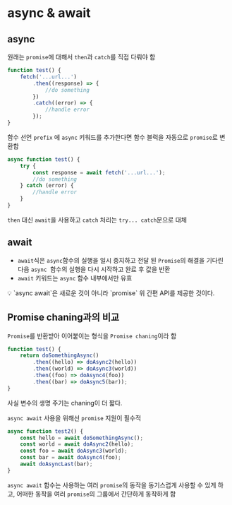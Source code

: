 # async & await

## async

원래는 `promise`에 대해서 `then`과 `catch`를 직접 다뤄야 함

```jsx
function test() {
    fetch('...url...')
        .then((response) => {
            //do something
        })
        .catch((error) => {
            //handle error
        });
}
```

함수 선언 `prefix` 에 `async` 키워드를 추가한다면 함수 블럭을 자동으로 `promise`로 변환함

```jsx
async function test() {
    try {
        const response = await fetch('...url...');
        //do something
    } catch (error) {
        //handle error
    }
}
```

`then` 대신 `await`을 사용하고 `catch` 처리는 `try... catch`문으로 대체

## await

-   `await`식은 `async`함수의 실행을 일시 중지하고 전달 된 `Promise`의 해결을 기다린 다음 `async`
     함수의 실행을 다시 시작하고 완료 후 값을 반환
-   `await` 키워드는 `async` 함수 내부에서만 유효

<aside>
💡 `async await`은 새로운 것이 아니라 `promise` 위 간편 API를 제공한 것이다.

</aside>

## Promise chaning과의 비교

`Promise`를 반환받아 이어붙이는 형식을 `Promise chaning`이라 함

```jsx
function test() {
    return doSomethingAsync()
        .then((hello) => doAsync2(hello))
        .then((world) => doAsync3(world))
        .then((foo) => doAsync4(foo))
        .then((bar) => doAsync5(bar));
}
```

사실 변수의 생명 주기는 chaning이 더 짧다.

`async await` 사용을 위해선 `promise` 지원이 필수적

```jsx
async function test2() {
    const hello = await doSomethingAsync();
    const world = await doAsync2(hello);
    const foo = await doAsync3(world);
    const bar = await doAsync4(foo);
    await doAsyncLast(bar);
}
```

`async await` 함수는 사용하는 여러 `promise`의 동작을 동기스럽게 사용할 수 있게 하고, 어떠한 동작을 여러 `promise`의 그룹에서 간단하게 동작하게 함
